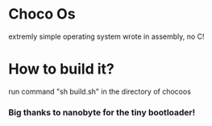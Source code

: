 <h1>Choco Os</h1>
extremly simple operating system wrote in assembly, no C!

<h1>How to build it?</h1>
run command "sh build.sh" in the directory of chocoos

<h3>Big thanks to nanobyte for the tiny bootloader!</h3>
